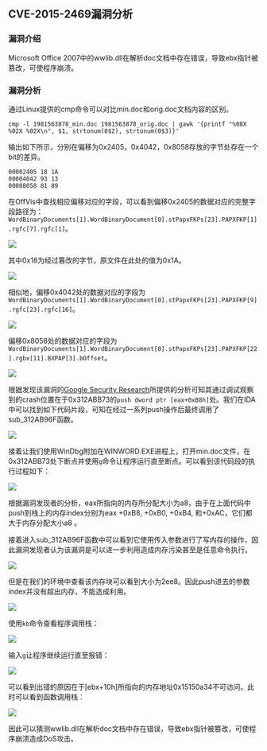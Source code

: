 ## CVE-2015-2469漏洞分析

### 漏洞介绍

Microsoft Office 2007中的wwlib.dll在解析doc文档中存在错误，导致ebx指针被篡改，可使程序崩溃。

### 漏洞分析

通过Linux提供的cmp命令可以对比min.doc和orig.doc文档内容的区别。

```
cmp -l 1981563878_min.doc 1981563878_orig.doc | gawk '{printf "%08X %02X %02X\n", $1, strtonum(0$2), strtonum(0$3)}'
```

输出如下所示，分别在偏移为0x2405，0x4042，0x8058存放的字节处存在一个bit的差异。

```
00002405 18 1A
00004042 93 13
00008058 81 89
```

在OffVis中查找相应偏移对应的字段，可以看到偏移0x2405的数据对应的完整字段路径为：`WordBinaryDocuments[1].WordBinaryDocument[0].stPapxFKPs[23].PAPXFKP[1].rgfc[7].rgfc[1]`。

![](img/1.PNG)

其中0x18为经过篡改的字节，原文件在此处的值为0x1A。

![](img/2.PNG)

相似地，偏移0x4042处的数据对应的字段为`WordBinaryDocuments[1].WordBinaryDocument[0].stPapxFKPs[23].PAPXFKP[9].rgfc[23].rgfc[16]`。

![](img/3.PNG)

偏移0x8058处的数据对应的字段为`WordBinaryDocuments[1].WordBinaryDocument[0].stPapxFKPs[23].PAPXFKP[22].rgbx[11].BXPAP[3].bOffset`。

![](img/4.PNG)

根据发现该漏洞的[Google Security Research](https://code.google.com/p/google-security-research/issues/detail?id=423&can=1)所提供的分析可知其通过调试观察到的crash位置在于0x312ABB73的`push dword ptr [eax+0xB8h]`处。我们在IDA中可以找到如下代码片段，可知在经过一系列push操作后最终调用了sub_312AB96F函数。

![](img/5.PNG)

接着让我们使用WinDbg附加在WINWORD.EXE进程上，打开min.doc文件，在0x312ABB73处下断点并使用`g`命令让程序运行直至断点。可以看到该代码段的执行过程如下：

![](img/7.PNG)

根据漏洞发现者的分析，eax所指向的内存所分配大小为a8，由于在上面代码中push到栈上的内存index分别为eax +0xB8, +0xB0, +0xB4, 和+0xAC，它们都大于内存分配大小a8 。

接着进入sub_312AB96F函数中可以看到它使用传入参数进行了写内存的操作，因此漏洞发现者认为该漏洞是可以进一步利用造成内存污染甚至是任意命令执行。

![](img/6.PNG)

但是在我们的环境中查看该内存块可以看到大小为2ee8。因此push进去的参数index并没有超出内存，不能造成利用。

![](img/8.PNG)

使用`kb`命令查看程序调用栈：

![](img/9.PNG)

输入`g`让程序继续运行直至报错：

![](img/10.PNG)

可以看到出错的原因在于[ebx+10h]所指向的内存地址0x15150a34不可访问。此时可以看到函数调用栈：

![](img/11.PNG)

因此可以猜测wwlib.dll在解析doc文档中存在错误，导致ebx指针被篡改，可使程序崩溃造成DoS攻击。